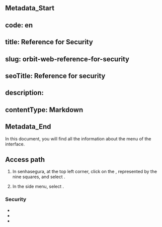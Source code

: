 ## Metadata_Start 
## code: en
## title: Reference for Security 
## slug: orbit-web-reference-for-security 
## seoTitle: Reference for security 
## description:  
## contentType: Markdown 
## Metadata_End
In this document, you will find all the information about the  menu of the  interface.

## Access path

1. In senhasegura, at the top left corner, click on the , represented by the nine squares, and select .

1. In the side menu, select .

### Security

* 
* 
* 

